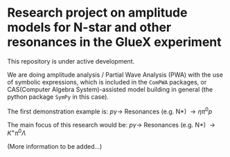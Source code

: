 # Research project on amplitude models for N-star and other resonances in the GlueX experiment 

This repository is under active development.

We are doing amplitude analysis / Partial Wave Analysis (PWA) with the use of symbolic expressions, which is included in the `ComPWA` packages, or CAS(Computer Algebra System)-assisted model building in general (the python package `SymPy` in this case).

The first demonstration example is: $p \gamma \to$ Resonances (e.g. N*) $\to \eta \pi^0 p$

The main focus of this research would be: $p \gamma \to$ Resonances (e.g. N*) $\to K^+ \pi^0 \Lambda$ 

(More information to be added...)
